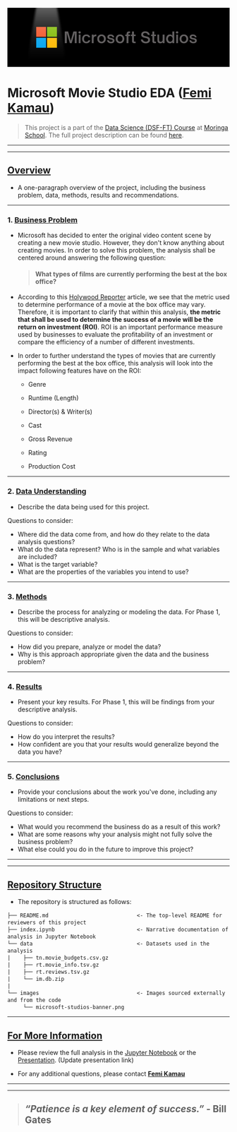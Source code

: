 ![Microsoft-Studios](images\microsoft-studios-banner.png)

# **Microsoft Movie Studio EDA** ([Femi Kamau](https://github.com/ctrl-Karugu))

> This project is a part of the [Data Science (DSF-FT) Course](https://moringaschool.com/courses/data-science-course/) at [Moringa School](https://moringaschool.com/). The full project description can be found [here](https://github.com/learn-co-curriculum/dsc-phase-1-project-v2-4).

---
---

## <u>Overview</u>

* A one-paragraph overview of the project, including the business problem, data, methods, results and recommendations.

---

### 1. <u>Business Problem</u>

* Microsoft has decided to enter the original video content scene by creating a new movie studio. However, they don't know anything about creating movies. In order to solve this problem, the analysis shall be centered around answering the following question:

   > #### What types of films are currently performing the best at the box office?

* According to this [Holywood Reporter](https://www.hollywoodreporter.com/movies/movie-news/what-is-profitable-movie-ever-1269879/) article, we see that the metric used to determine performance of a movie at the box office may vary. Therefore, it is important to clarify that within this analysis, **the metric that shall be used to determine the success of a movie will be the return on investment (ROI)**. ROI is an important performance measure used by businesses to evaluate the profitability of an investment or compare the efficiency of a number of different investments.

* In order to further understand the types of movies that are currently performing the best at the box office, this analysis will look into the impact following features have on the ROI:

  * Genre

  * Runtime (Length)

  * Director(s) & Writer(s)

  * Cast

  * Gross Revenue

  * Rating

  * Production Cost

---

### 2. <u>Data Understanding</u>

* Describe the data being used for this project.

Questions to consider:

* Where did the data come from, and how do they relate to the data analysis questions?
* What do the data represent? Who is in the sample and what variables are included?
* What is the target variable?
* What are the properties of the variables you intend to use?

---

### 3. <u>Methods</u>

* Describe the process for analyzing or modeling the data. For Phase 1, this will be descriptive analysis.

Questions to consider:

* How did you prepare, analyze or model the data?
* Why is this approach appropriate given the data and the business problem?

---

### 4. <u>Results</u>

* Present your key results. For Phase 1, this will be findings from your descriptive analysis.

Questions to consider:

* How do you interpret the results?
* How confident are you that your results would generalize beyond the data you have?

---

### 5. <u>Conclusions</u>

* Provide your conclusions about the work you've done, including any limitations or next steps.

Questions to consider:

* What would you recommend the business do as a result of this work?
* What are some reasons why your analysis might not fully solve the business problem?
* What else could you do in the future to improve this project?

---
---

## <u>Repository Structure</u>

* The repository is structured as follows:

```
├── README.md                            <- The top-level README for reviewers of this project
├── index.ipynb                          <- Narrative documentation of analysis in Jupyter Notebook
└── data                                 <- Datasets used in the analysis
|    ├── tn.movie_budgets.csv.gz
|    ├── rt.movie_info.tsv.gz
|    ├── rt.reviews.tsv.gz
|    └── im.db.zip
|
└── images                               <- Images sourced externally and from the code
     └── microsoft-studios-banner.png   

```

---

## <u>For More Information</u>

* Please review the full analysis in the [Jupyter Notebook](./index.ipynb) or the [Presentation](./presentation.pdf). (Update presentation link)

* For any additional questions, please contact **[Femi Kamau](mailto:femikkamau@gmail.com)**

---
---

>## *“Patience is a key element of success.”* - Bill Gates
